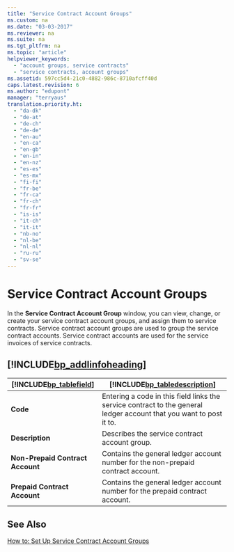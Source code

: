 ```yaml
---
title: "Service Contract Account Groups"
ms.custom: na
ms.date: "03-03-2017"
ms.reviewer: na
ms.suite: na
ms.tgt_pltfrm: na
ms.topic: "article"
helpviewer_keywords: 
  - "account groups, service contracts"
  - "service contracts, account groups"
ms.assetid: 597cc5d4-21c0-4882-986c-8710afcff40d
caps.latest.revision: 6
ms.author: "edupont"
manager: "terryaus"
translation.priority.ht: 
  - "da-dk"
  - "de-at"
  - "de-ch"
  - "de-de"
  - "en-au"
  - "en-ca"
  - "en-gb"
  - "en-in"
  - "en-nz"
  - "es-es"
  - "es-mx"
  - "fi-fi"
  - "fr-be"
  - "fr-ca"
  - "fr-ch"
  - "fr-fr"
  - "is-is"
  - "it-ch"
  - "it-it"
  - "nb-no"
  - "nl-be"
  - "nl-nl"
  - "ru-ru"
  - "sv-se"
---
```

# Service Contract Account Groups
In the **Service Contract Account Group** window, you can view, change, or create your service contract account groups, and assign them to service contracts. Service contract account groups are used to group the service contract accounts. Service contract accounts are used for the service invoices of service contracts.  
  
## [!INCLUDE[bp_addlinfoheading](../DesignAndEngineering/includes/bp_addlinfoheading_md.md)]  
  
|[!INCLUDE[bp_tablefield](../ApplicationDesign/includes/bp_tablefield_md.md)]|[!INCLUDE[bp_tabledescription](../ApplicationDesign/includes/bp_tabledescription_md.md)]|  
|---------------------------------|---------------------------------------|  
|**Code**|Entering a code in this field links the service contract to the general ledger account that you want to post it to.|  
|**Description**|Describes the service contract account group.|  
|**Non\-Prepaid Contract Account**|Contains the general ledger account number for the non\-prepaid contract account.|  
|**Prepaid Contract Account**|Contains the general ledger account number for the prepaid contract account.|  
  
## See Also  
 [How to: Set Up Service Contract Account Groups](../Service/how-to-set-up-service-contract-account-groups.md)